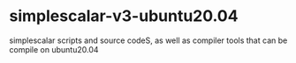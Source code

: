# simplescalar-v3-ubuntu20.04
 simplescalar scripts and source codeS, as well as compiler tools that can be compile on ubuntu20.04
